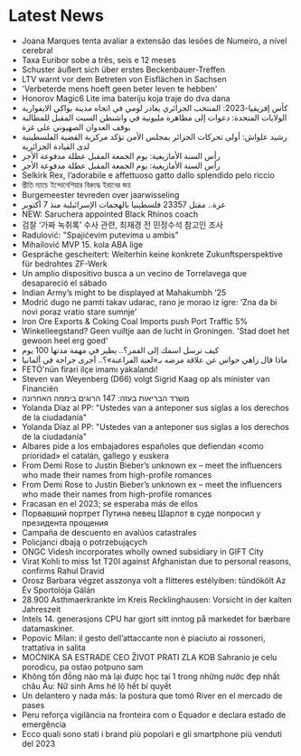 # Latest News
-  Joana Marques tenta avaliar a extensão das lesões de Numeiro, a nível cerebral
-  Taxa Euribor sobe a três, seis e 12 meses
-  Schuster äußert sich über erstes Beckenbauer-Treffen
-  LTV warnt vor dem Betreten von Eisflächen in Sachsen
-  'Verbeterde mens hoeft geen beter leven te hebben'
-  Honorov Magic6 Lite ima bateriju koja traje do dva dana
-  كأس إفريقيا-2023: المنتخب الجزائري يغادر لومي في اتجاه مدينة بواكي الايفوارية
-  الولايات المتحدة: دعوات إلى مظاهرة مليونية في واشنطن السبت المقبل للمطالبة بوقف العدوان الصهيوني على غزة
-  رشيد علواش: أولى تحركات الجزائر بمجلس الأمن تؤكد مركزية القضية الفلسطينية لدى القيادة الجزائرية
-  رأس السنة الأمازيغية: يوم الجمعة المقبل عطلة مدفوعة الأجر
-  رأس السنة الأمازيغية: يوم الجمعة المقبل عطلة مدفوعة الأجر
-  Selkirk Rex, l’adorabile e affettuoso gatto dallo splendido pelo riccio
-  প্রীতি ম্যাচে ইন্দোনেশিয়ার বিরুদ্ধে ইরানের জয়
-  Burgemeester tevreden over jaarwisseling
-  غزة.. مقتل 23357 فلسطينيا بالهجمات الإسرائيلية منذ 7 أكتوبر
-  NEW: Saruchera appointed Black Rhinos coach
-  검찰 ‘가짜 녹취록’ 수사 관련, 최재경 전 민정수석 참고인 조사
-  Radulović: "Spajićevim putevima u ambis"
-  Mihailović MVP 15. kola ABA lige
-  Gespräche gescheitert: Weiterhin keine konkrete Zukunftsperspektive für bedrohtes ZF-Werk
-  Un amplio dispositivo busca a un vecino de Torrelavega que desapareció el sábado
-  Indian Army’s might to be displayed at Mahakumbh ’25
-  Modrić dugo ne pamti takav udarac, rano je morao iz igre: ‘Zna da bi novi poraz vratio stare sumnje’
-  Iron Ore Exports & Coking Coal Imports push Port Traffic 5%
-  Winkelleegstand? Geen vuiltje aan de lucht in Groningen. 'Stad doet het gewoon heel erg goed'
-  كيف ترسل اسمك إلى القمر؟.. يطير في مهمة مدتها 100 يوم
-  ماذا قال زاهي حواس عن علاقة مرضه بـ«لعنة الفراعنة»؟.. أجرى جراحة في ألمانيا
-  FETÖ'nün firari ilçe imamı yakalandı!
-  Steven van Weyenberg (D66) volgt Sigrid Kaag op als minister van Financiën
-  משרד הבריאות בעזה: 147 הרוגים ביממה האחרונה
-  Yolanda Díaz al PP: "Ustedes van a anteponer sus siglas a los derechos de la ciudadanía"
-  Yolanda Díaz al PP: "Ustedes van a anteponer sus siglas a los derechos de la ciudadanía"
-  Albares pide a los embajadores españoles que defiendan «como prioridad» el catalán, gallego y euskera
-  From Demi Rose to Justin Bieber’s unknown ex – meet the influencers who made their names from high-profile romances
-  From Demi Rose to Justin Bieber’s unknown ex – meet the influencers who made their names from high-profile romances
-  Fracasan en el 2023; se esperaba más de ellos
-  Порвавший портрет Путина певец Шарлот в суде попросил у президента прощения
-  Campaña de descuento en avalúos catastrales
-  Policjanci dbają o potrzebujących
-  ONGC Videsh incorporates wholly owned subsidiary in GIFT City
-  Virat Kohli to miss 1st T20I against Afghanistan due to personal reasons, confirms Rahul Dravid
-  Orosz Barbara végzet asszonya volt a flitteres estélyiben: tündökölt Az Év Sportolója Gálán
-  28.900 Asthmaerkrankte im Kreis Recklinghausen: Vorsicht in der kalten Jahreszeit
-  Intels 14. generasjons CPU har gjort sitt inntog på markedet for bærbare datamaskiner.
-  Popovic Milan: il gesto dell’attaccante non è piaciuto ai rossoneri, trattativa in salita
-  MOĆNIKA SA ESTRADE CEO ŽIVOT PRATI ZLA KOB Sahranio je celu porodicu, pa ostao potpuno sam
-  Không tốn đồng nào mà lại được học tại 1 trong những nước đẹp nhất châu Âu: Nữ sinh Ams hé lộ hết bí quyết
-  Un delantero y nada más: la postura que tomó River en el mercado de pases
-  Peru reforça vigilância na fronteira com o Equador e declara estado de emergência
-  Ecco quali sono stati i brand più popolari e gli smartphone più venduti del 2023
